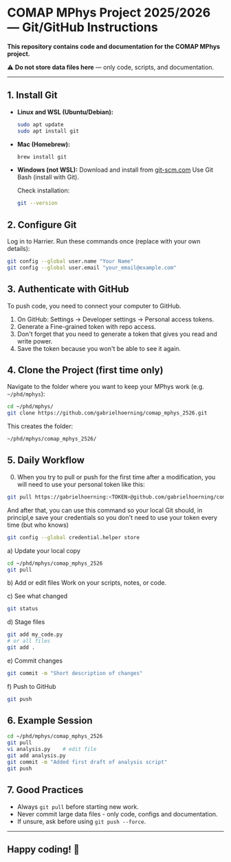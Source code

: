 # COMAP MPhys Project 2025/2026 — Git/GitHub Instructions

**This repository contains code and documentation for the COMAP MPhys project.**

⚠️ **Do not store data files here** — only code, scripts, and documentation.

---

## 1. Install Git
- **Linux and WSL (Ubuntu/Debian):**
  ```bash
  sudo apt update
  sudo apt install git
  ```
- **Mac (Homebrew):**
  ```bash
  brew install git
  ```
- **Windows (not WSL):**
  Download and install from [git-scm.com](git-scm.com)
  Use Git Bash (install with Git).

  Check installation:
  ```bash
  git --version
  ```

## 2. Configure Git
Log in to Harrier. Run these commands once (replace with your own details):
  ```bash
  git config --global user.name "Your Name"
  git config --global user.email "your_email@example.com"
  ```

## 3. Authenticate with GitHub
To push code, you need to connect your computer to GitHub.

1. On GitHub: Settings → Developer settings → Personal access tokens.
2. Generate a Fine-grained token with repo access.
3. Don't forget that you need to generate a token that gives you read and write power.
4. Save the token because you won't be able to see it again.

## 4. Clone the Project (first time only)
Navigate to the folder where you want to keep your MPhys work (e.g. `~/phd/mphys`):
```bash
cd ~/phd/mphys/
git clone https://github.com/gabrielhoerning/comap_mphys_2526.git
```

This creates the folder:
```bash
~/phd/mphys/comap_mphys_2526/
```

## 5. Daily Workflow
0) When you try to pull or push for the first time after a modification, you will need to use your personal token like this:
```bash
git pull https://gabrielhoerning:<TOKEN>@github.com/gabrielhoerning/comap_mphys_2526.git
```
And after that, you can use this command so your local Git should, in principl,e save your credentials so you don't need to use your token every time (but who knows) 
```bash
git config --global credential.helper store
```

a) Update your local copy
```bash
cd ~/phd/mphys/comap_mphys_2526
git pull
```

b) Add or edit files
Work on your scripts, notes, or code.

c) See what changed
```bash
git status
```

d) Stage files
```bash
git add my_code.py
# or all files
git add .
```

e) Commit changes
```bash
git commit -m "Short description of changes"
```

f) Push to GitHub
```bash
git push
```

## 6. Example Session
```bash
cd ~/phd/mphys/comap_mphys_2526
git pull
vi analysis.py    # edit file
git add analysis.py
git commit -m "Added first draft of analysis script"
git push
```

## 7. Good Practices
- Always `git pull` before starting new work.
- Never commit large data files - only code, configs and documentation.
- If unsure, ask before using `git push --force`.

---

## Happy coding! 🚀
